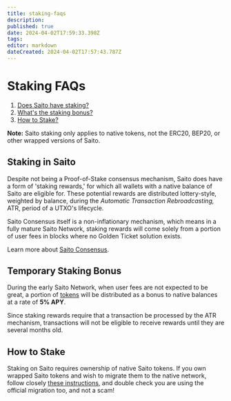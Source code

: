 ```yaml
---
title: staking-faqs
description: 
published: true
date: 2024-04-02T17:59:33.398Z
tags: 
editor: markdown
dateCreated: 2024-04-02T17:57:43.787Z
---
```


# Staking FAQs

<ol>
  <li> <a href="staking"> Does Saito have staking? </a></li>
  <li> <a href="bonus"> What's the staking bonus? </a></li>
  <li> <a href="how"> How to Stake? </a></li>
</ol>

**Note:** Saito staking only applies to native tokens, not the ERC20, BEP20, or other wrapped versions of Saito.

## <div id="staking"> Staking in Saito </div>

Despite not being a Proof-of-Stake consensus mechanism, Saito does have a form of 'staking rewards,' for which all wallets with a native balance of Saito are eligible for. These potential rewards are distributed lottery-style, weighted by balance, during the *Automatic Transaction Rebroadcasting,* ATR, period of a UTXO's lifecycle.

Saito Consensus itself is a non-inflationary mechanism, which means in a fully mature Saito Network, staking rewards will come solely from a portion of user fees in blocks where no Golden Ticket solution exists.

Learn more about [Saito Consensus](https://wiki.saito.io/en/consensus).

## <div id="bonus"> Temporary Staking Bonus </div>

During the early Saito Network, when user fees are not expected to be great, a portion of [tokens](https://wiki.saito.io/en/tokenomics) will be distributed as a bonus to native balances at a rate of **5% APY**.

Since staking rewards require that a transaction be processed by the ATR mechanism, transactions will not be eligible to receive rewards until they are several months old.

## <div id="how"> How to Stake </div>

Staking on Saito requires ownership of native Saito tokens. If you own wrapped Saito tokens and wish to migrate them to the native network, follow closely [these instructions](https://wiki.saito.io/en/tokenomics#migration-to-native-saito-token), and double check you are using the official migration too, and not a scam!